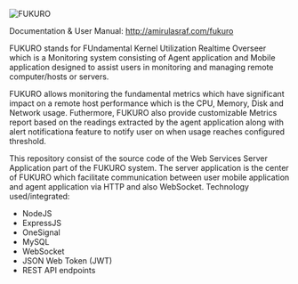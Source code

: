 ![FUKURO](http://139.59.233.99:5002/res/images/fukuro%20name.png)

Documentation & User Manual: http://amirulasraf.com/fukuro

FUKURO stands for FUndamental Kernel Utilization Realtime Overseer which is a Monitoring system consisting of Agent application and Mobile application designed to assist users in monitoring and managing remote computer/hosts or servers. 

FUKURO allows monitoring the fundamental metrics which have significant impact on a remote host performance which is the CPU, Memory, Disk and Network usage. Futhermore, FUKURO also provide customizable Metrics report based on the readings extracted by the agent application along with alert notificationa feature to notify user on when usage reaches configured threshold.

This repository consist of the source code of  the Web Services Server Application part of the FUKURO system.
The server application is the center of FUKURO which facilitate communication between user mobile application and agent application via HTTP and also WebSocket.
Technology used/integrated:
- NodeJS
- ExpressJS
- OneSignal
- MySQL
- WebSocket
- JSON Web Token (JWT)
- REST API endpoints 
